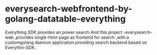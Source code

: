 # everysearch-webfrontend-by-golang-datatable-everything
Everything SDK provides an power search.And this project -everysearch-web ,provides single-html-page as frontend for search ,with a customgolang daemon application providing search backend based on Everythin-SDK.
